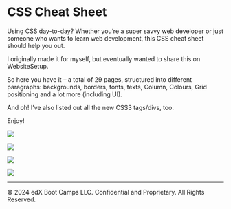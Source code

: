 # CSS Cheat Sheet

Using CSS day-to-day? Whether you’re a super savvy web developer or just someone who wants to learn web development, this CSS cheat sheet should help you out.

I originally made it for myself, but eventually wanted to share this on WebsiteSetup.

So here you have it – a total of 29 pages, structured into different paragraphs: backgrounds, borders, fonts, texts, Column, Colours, Grid positioning and a lot more (including UI).

And oh! I’ve also listed out all the new CSS3 tags/divs, too.

Enjoy!

![](../images/CSS-CHEAT-SHEET-p1-2019-update.png)

![](../images/CSS-CHEAT-SHEET-p2-2019-update.png)

![](../images/CSS-CHEAT-SHEET-p3-2019-update.png)

![](../images/CSS-CHEAT-SHEET-p4.png)

---
© 2024 edX Boot Camps LLC. Confidential and Proprietary. All Rights Reserved.